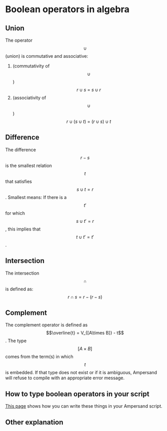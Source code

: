 # Boolean operators in algebra

## Union

The operator $$\cup$$ \(union\) is commutative and associative:

1. \(commutativity of $$\cup$$\)     $$r\cup s\ =\ s\cup r$$
2. \(associativity of $$\cup$$\)        $$r\cup (s\cup t)\ =\ (r\cup s)\cup t$$

## Difference

The difference $$r-s$$ is the smallest relation $$t$$ that satisfies $$s\cup t=r$$. Smallest means: If there is a $$t'$$ for which $$s\cup t'=r$$, this implies that $$t\cup t'=t'$$.

## Intersection

The intersection $$\cap$$ is defined as: $$r \cap s = r-(r-s)$$

## Complement

The complement operator is defined as $$\overline{t} = V_{[A\times B]} - t$$. The type $$[A\times B]$$ comes from the term\(s\) in which $$t$$ is embedded. If that type does not exist or if it is ambiguous, Ampersand will refuse to compile with an appropriate error message.

## How to type boolean operators in your script

[This page](../#notation-on-the-keyboard) shows how you can write these things in your Ampersand script.

## Other explanation

